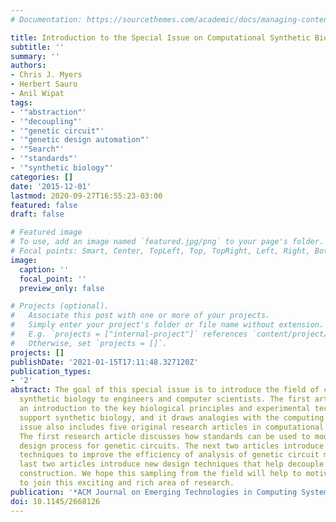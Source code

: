 ```yaml
---
# Documentation: https://sourcethemes.com/academic/docs/managing-content/

title: Introduction to the Special Issue on Computational Synthetic Biology
subtitle: ''
summary: ''
authors:
- Chris J. Myers
- Herbert Sauro
- Anil Wipat
tags:
- '"abstraction"'
- '"decoupling"'
- '"genetic circuit"'
- '"genetic design automation"'
- '"Search"'
- '"standards"'
- '"synthetic biology"'
categories: []
date: '2015-12-01'
lastmod: 2020-09-27T16:55:23-03:00
featured: false
draft: false

# Featured image
# To use, add an image named `featured.jpg/png` to your page's folder.
# Focal points: Smart, Center, TopLeft, Top, TopRight, Left, Right, BottomLeft, Bottom, BottomRight.
image:
  caption: ''
  focal_point: ''
  preview_only: false

# Projects (optional).
#   Associate this post with one or more of your projects.
#   Simply enter your project's folder or file name without extension.
#   E.g. `projects = ["internal-project"]` references `content/project/deep-learning/index.md`.
#   Otherwise, set `projects = []`.
projects: []
publishDate: '2021-01-15T17:11:48.327120Z'
publication_types:
- '2'
abstract: The goal of this special issue is to introduce the field of computational
  synthetic biology to engineers and computer scientists. The first article gives
  an introduction to the key biological principles and experimental techniques that
  support synthetic biology, and it draws analogies with the computing field. This
  issue also includes five original research articles in computational synthetic biology.
  The first research article discusses how standards can be used to modularize the
  design process for genetic circuits. The next two articles introduce new abstraction
  techniques to improve the efficiency of analysis of genetic circuit models. The
  last two articles introduce new design techniques that help decouple design from
  construction. We hope this sampling from the field will help to motivate others
  to join this exciting and rich area of research.
publication: '*ACM Journal on Emerging Technologies in Computing Systems*'
doi: 10.1145/2668126
---
```

